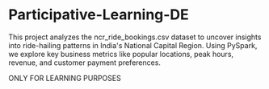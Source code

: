 # Participative-Learning-DE

This project analyzes the ncr_ride_bookings.csv dataset to uncover insights into ride-hailing patterns in India's National Capital Region. Using PySpark, we explore key business metrics like popular locations, peak hours, revenue, and customer payment preferences.

ONLY FOR LEARNING PURPOSES
